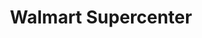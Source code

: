 ---
title: "Walmart Supercenter"
url: /las-cruces/walmart-supercenter-rinconada-boulevard/
shop: supermarket
---